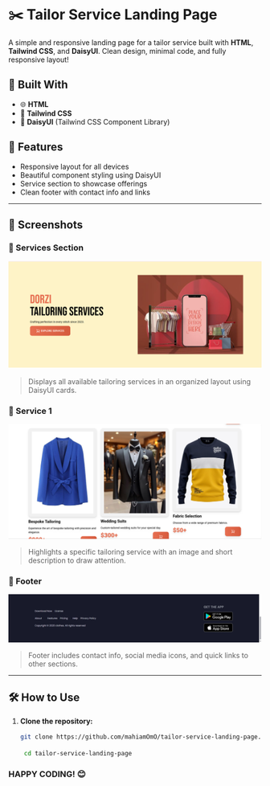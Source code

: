 # ✂️ Tailor Service Landing Page

A simple and responsive landing page for a tailor service built with **HTML**, **Tailwind CSS**, and **DaisyUI**. Clean design, minimal code, and fully responsive layout!

## 🧰 Built With

- 🌐 **HTML**
- 🎨 **Tailwind CSS**
- 💠 **DaisyUI** (Tailwind CSS Component Library)

## 🚀 Features

- Responsive layout for all devices
- Beautiful component styling using DaisyUI
- Service section to showcase offerings
- Clean footer with contact info and links

---

## 📸 Screenshots

### 🧷 Services Section
![Services](./screenshort/services.png)
> Displays all available tailoring services in an organized layout using DaisyUI cards.

### 🧵 Service 1
![Service 1](./screenshort/services-1.png)
> Highlights a specific tailoring service with an image and short description to draw attention.

### 👣 Footer
![Footer](./screenshort/footer.png)
> Footer includes contact info, social media icons, and quick links to other sections.

---

## 🛠️ How to Use

1. **Clone the repository:**
   ```bash
   git clone https://github.com/mahiamOmO/tailor-service-landing-page.git

    cd tailor-service-landing-page
    ```

### HAPPY CODING! 😊
